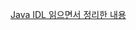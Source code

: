 [Java IDL 읽으면서 정리한 내용](http://www.evernote.com/shard/s169/sh/3c043bbf-6a1b-4aea-a38b-99481aefaf2a/59d0fae0373fb4589d215c5ef6b80022)
